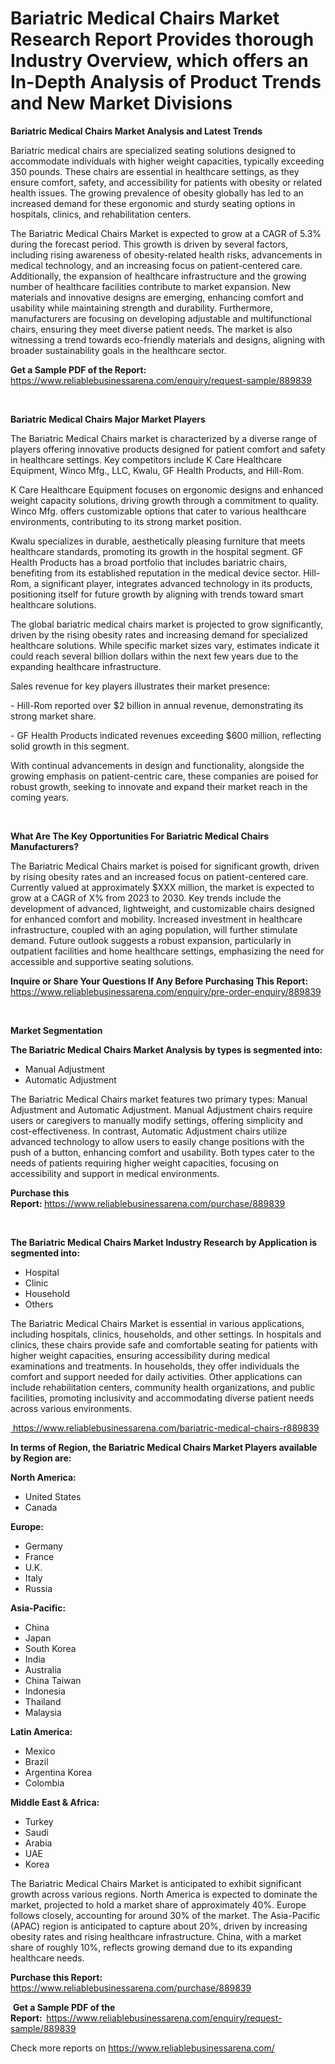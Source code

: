 <p><h1>Bariatric Medical Chairs Market Research Report Provides thorough Industry Overview, which offers an In-Depth Analysis of Product Trends and New Market Divisions</h1></p><p><strong>Bariatric Medical Chairs Market Analysis and Latest Trends</strong></p>
<p><p>Bariatric medical chairs are specialized seating solutions designed to accommodate individuals with higher weight capacities, typically exceeding 350 pounds. These chairs are essential in healthcare settings, as they ensure comfort, safety, and accessibility for patients with obesity or related health issues. The growing prevalence of obesity globally has led to an increased demand for these ergonomic and sturdy seating options in hospitals, clinics, and rehabilitation centers.</p><p>The Bariatric Medical Chairs Market is expected to grow at a CAGR of 5.3% during the forecast period. This growth is driven by several factors, including rising awareness of obesity-related health risks, advancements in medical technology, and an increasing focus on patient-centered care. Additionally, the expansion of healthcare infrastructure and the growing number of healthcare facilities contribute to market expansion. New materials and innovative designs are emerging, enhancing comfort and usability while maintaining strength and durability. Furthermore, manufacturers are focusing on developing adjustable and multifunctional chairs, ensuring they meet diverse patient needs. The market is also witnessing a trend towards eco-friendly materials and designs, aligning with broader sustainability goals in the healthcare sector.</p></p>
<p><strong>Get a Sample PDF of the Report:&nbsp;</strong> <a href="https://www.reliablebusinessarena.com/enquiry/request-sample/889839?utm_campaign=2041&utm_medium=2&utm_source=Github&utm_content=ia&utm_term=05022025&utm_id=bariatric-medical-chairs">https://www.reliablebusinessarena.com/enquiry/request-sample/889839</a></p>
<p>&nbsp;</p>
<p><strong>Bariatric Medical Chairs Major Market Players</strong></p>
<p><p>The Bariatric Medical Chairs market is characterized by a diverse range of players offering innovative products designed for patient comfort and safety in healthcare settings. Key competitors include K Care Healthcare Equipment, Winco Mfg., LLC, Kwalu, GF Health Products, and Hill-Rom. </p><p>K Care Healthcare Equipment focuses on ergonomic designs and enhanced weight capacity solutions, driving growth through a commitment to quality. Winco Mfg. offers customizable options that cater to various healthcare environments, contributing to its strong market position.</p><p>Kwalu specializes in durable, aesthetically pleasing furniture that meets healthcare standards, promoting its growth in the hospital segment. GF Health Products has a broad portfolio that includes bariatric chairs, benefiting from its established reputation in the medical device sector. Hill-Rom, a significant player, integrates advanced technology in its products, positioning itself for future growth by aligning with trends toward smart healthcare solutions.</p><p>The global bariatric medical chairs market is projected to grow significantly, driven by the rising obesity rates and increasing demand for specialized healthcare solutions. While specific market sizes vary, estimates indicate it could reach several billion dollars within the next few years due to the expanding healthcare infrastructure.</p><p>Sales revenue for key players illustrates their market presence: </p><p>- Hill-Rom reported over $2 billion in annual revenue, demonstrating its strong market share.</p><p>- GF Health Products indicated revenues exceeding $600 million, reflecting solid growth in this segment.</p><p>With continual advancements in design and functionality, alongside the growing emphasis on patient-centric care, these companies are poised for robust growth, seeking to innovate and expand their market reach in the coming years.</p></p>
<p>&nbsp;</p>
<p><strong>What Are The Key Opportunities For Bariatric Medical Chairs Manufacturers?</strong></p>
<p><p>The Bariatric Medical Chairs market is poised for significant growth, driven by rising obesity rates and an increased focus on patient-centered care. Currently valued at approximately $XXX million, the market is expected to grow at a CAGR of X% from 2023 to 2030. Key trends include the development of advanced, lightweight, and customizable chairs designed for enhanced comfort and mobility. Increased investment in healthcare infrastructure, coupled with an aging population, will further stimulate demand. Future outlook suggests a robust expansion, particularly in outpatient facilities and home healthcare settings, emphasizing the need for accessible and supportive seating solutions.</p></p>
<p><strong>Inquire or Share Your Questions If Any Before Purchasing This Report:</strong> <a href="https://www.reliablebusinessarena.com/enquiry/pre-order-enquiry/889839?utm_campaign=2041&utm_medium=2&utm_source=Github&utm_content=ia&utm_term=05022025&utm_id=bariatric-medical-chairs">https://www.reliablebusinessarena.com/enquiry/pre-order-enquiry/889839</a></p>
<p>&nbsp;</p>
<p><strong>Market Segmentation</strong></p>
<p><strong>The Bariatric Medical Chairs Market Analysis by types is segmented into:</strong></p>
<p><ul><li>Manual Adjustment</li><li>Automatic Adjustment</li></ul></p>
<p><p>The Bariatric Medical Chairs market features two primary types: Manual Adjustment and Automatic Adjustment. Manual Adjustment chairs require users or caregivers to manually modify settings, offering simplicity and cost-effectiveness. In contrast, Automatic Adjustment chairs utilize advanced technology to allow users to easily change positions with the push of a button, enhancing comfort and usability. Both types cater to the needs of patients requiring higher weight capacities, focusing on accessibility and support in medical environments.</p></p>
<p><strong>Purchase this Report:&nbsp;</strong><a href="https://www.reliablebusinessarena.com/purchase/889839?utm_campaign=2041&utm_medium=2&utm_source=Github&utm_content=ia&utm_term=05022025&utm_id=bariatric-medical-chairs">https://www.reliablebusinessarena.com/purchase/889839</a></p>
<p>&nbsp;</p>
<p><strong>The Bariatric Medical Chairs Market Industry Research by Application is segmented into:</strong></p>
<p><ul><li>Hospital</li><li>Clinic</li><li>Household</li><li>Others</li></ul></p>
<p><p>The Bariatric Medical Chairs Market is essential in various applications, including hospitals, clinics, households, and other settings. In hospitals and clinics, these chairs provide safe and comfortable seating for patients with higher weight capacities, ensuring accessibility during medical examinations and treatments. In households, they offer individuals the comfort and support needed for daily activities. Other applications can include rehabilitation centers, community health organizations, and public facilities, promoting inclusivity and accommodating diverse patient needs across various environments.</p></p>
<p><a href="https://www.reliablebusinessarena.com/bariatric-medical-chairs-r889839?utm_campaign=2041&utm_medium=2&utm_source=Github&utm_content=ia&utm_term=05022025&utm_id=bariatric-medical-chairs">&nbsp;https://www.reliablebusinessarena.com/bariatric-medical-chairs-r889839</a></p>
<p><strong>In terms of Region, the Bariatric Medical Chairs Market Players available by Region are:</strong></p>
<p>
    <p> <strong> North America: </strong>
        <ul>
            <li>United States</li>
            <li>Canada</li>
        </ul>
        </p> 
    <p> <strong> Europe: </strong>
        <ul>
            <li>Germany</li>
            <li>France</li>
            <li>U.K.</li>
            <li>Italy</li>
            <li>Russia</li>
        </ul>
        </p> 
    <p> <strong> Asia-Pacific: </strong>
        <ul>
            <li>China</li>
            <li>Japan</li>
            <li>South Korea</li>
            <li>India</li>
            <li>Australia</li>
            <li>China Taiwan</li>
            <li>Indonesia</li>
            <li>Thailand</li>
            <li>Malaysia</li>
        </ul>
        </p> 
    <p> <strong> Latin America: </strong>
        <ul>
            <li>Mexico</li>
            <li>Brazil</li>
            <li>Argentina Korea</li>
            <li>Colombia</li>
        </ul>
        </p> 
    <p> <strong> Middle East & Africa: </strong>
        <ul>
            <li>Turkey</li>
            <li>Saudi</li>
            <li>Arabia</li>
            <li>UAE</li>
            <li>Korea</li>
        </ul>
    </p>
    </p>
<p><p>The Bariatric Medical Chairs Market is anticipated to exhibit significant growth across various regions. North America is expected to dominate the market, projected to hold a market share of approximately 40%. Europe follows closely, accounting for around 30% of the market. The Asia-Pacific (APAC) region is anticipated to capture about 20%, driven by increasing obesity rates and rising healthcare infrastructure. China, with a market share of roughly 10%, reflects growing demand due to its expanding healthcare needs.</p></p>
<p><strong>Purchase this Report: </strong><a href="https://www.reliablebusinessarena.com/purchase/889839?utm_campaign=2041&utm_medium=2&utm_source=Github&utm_content=ia&utm_term=05022025&utm_id=bariatric-medical-chairs">https://www.reliablebusinessarena.com/purchase/889839</a></p>
<p>&nbsp;<strong>Get a Sample PDF of the Report:&nbsp;&nbsp;</strong><a href="https://www.reliablebusinessarena.com/enquiry/request-sample/889839?utm_campaign=2041&utm_medium=2&utm_source=Github&utm_content=ia&utm_term=05022025&utm_id=bariatric-medical-chairs">https://www.reliablebusinessarena.com/enquiry/request-sample/889839</a></p>
<p><strong></strong></p>
<p>Check more reports on <a href="https://www.reliablebusinessarena.com/?utm_campaign=2041&utm_medium=2&utm_source=Github&utm_content=ia&utm_term=05022025&utm_id=bariatric-medical-chairs">https://www.reliablebusinessarena.com/</a></p>